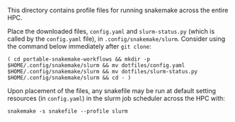 This directory contains profile files for running snakemake across the entire HPC.

Place the downloaded files, `config.yaml` and `slurm-status.py` (which is called by the `config.yaml` file), in `.config/snakemake/slurm`. Consider using the command below immediately after `git clone`:

```
( cd portable-snakemake-workflows && mkdir -p $HOME/.config/snakemake/slurm && mv dotfiles/config.yaml $HOME/.config/snakemake/slurm && mv dotfiles/slurm-status.py $HOME/.config/snakemake/slurm && cd - )
```

Upon placement of the files, any snakefile may be run at default setting resources (in `config.yaml`) in the slurm job scheduler across the HPC with:
```
snakemake -s snakefile --profile slurm
```
